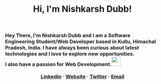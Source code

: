 <h1 align="center"> Hi, I'm Nishkarsh Dubb!</h1>
<br>
<h3 >Hey There, I'm Nishkarsh Dubb and I am a Software Engineering Student/Web Developer based in Kullu, Himachal Pradesh, India. I have always been curious about latest technologies and I love to explore new opportunities.  <br /> I also have a passion for Web Development.<img src="https://media.giphy.com/media/WUlplcMpOCEmTGBtBW/giphy.gif" width="30"> 
  
  <br />
  <br />
  <div align="center">
    <a href="https://www.linkedin.com/in/nishkarsh-dubb/" target="_blank">Linkedin</a>
    ·
    <a href="http://nishkarshdubb.herokuapp.com/" target="_blank">Website</a>
    ·
    <a href="https://twitter.com/DubbNishkarsh" target="_blank">Twitter</a>
    ·
    <a href="mailto:nishdubb11@gmail.com" target="_blank">Email</a>
  </div>
    
</h3>

  

  


